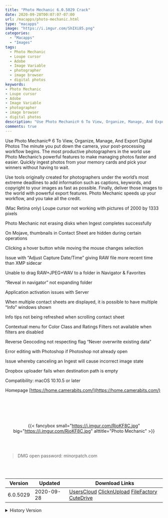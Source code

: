 ```yaml
---
title: "Photo Mechanic 6.0.5029 Crack"
date: 2020-09-28T00:07:07-07:00
url: /macapps/photo-mechanic.html
type: "macapps"
image: "https://i.imgur.com/ShIXi85.png"
categories:
  - "Macapps"
  - "Images"
tags:
  - Photo Mechanic
  - Loupe cursor
  - Adobe
  - Image Variable
  - photographer
  - image browser
  - digital photos
keywords:
- Photo Mechanic
- Loupe cursor
- Adobe
- Image Variable
- photographer
- image browser
- digital photos
description: "Use Photo Mechanic® 6 To View, Organize, Manage, And Export Digital Photos The minute you put down the camera, your post-processing workflow begins"
comments: true
---
```


Use Photo Mechanic® 6 To View, Organize, Manage, And Export Digital Photos The minute you put down the camera, your post-processing workflow begins. The most productive photographers in the world use Photo Mechanic’s powerful features to make managing photos faster and easier. Quickly ingest photos from your memory cards and pick your winners without having to wait.

Use tools originally created for photographers under the world’s most extreme deadlines to add information such as captions, keywords, and copyright to your images as fast as possible. Finally, deliver those images to the world with powerful export features. Photo Mechanic speeds up your workflow, and you take all the credit.

(Mac Retina only) Loupe cursor not working with pictures of 2000 by 1333 pixels

Photo Mechanic not erasing disks when Ingest completes successfully

On Mojave, thumbnails in Contact Sheet are hidden during certain operations

Clicking a hover button while moving the mouse changes selection

Issue with “Adjust Capture Date/Time” giving RAW file more recent time than XMP sidecar

Unable to drag RAW+JPEG+WAV to a folder in Navigator & Favorites

“Reveal in navigator” not expanding folder

Application activation issues with Server

When multiple contact sheets are displayed, it is possible to have multiple “Info” windows shown

Info tips not being refreshed when scrolling contact sheet

Contextual menu for Color Class and Ratings Filters not available when filters are disabled

Reverse Geocoding not respecting flag “Never overwrite existing data”

Error editing with Photoshop if Photoshop not already open

Issue whereby canceling an Ingest will cause incorrect image state

Dropbox uploader fails when destination path is empty

Compatibility: macOS 10.10.5 or later

Homepage [https://home.camerabits.com/](https://home.camerabits.com/)

<br/>
<br/>
<script async src="https://pagead2.googlesyndication.com/pagead/js/adsbygoogle.js"></script>
<ins class="adsbygoogle"
     style="display:block; text-align:center;"
     data-ad-layout="in-article"
     data-ad-format="fluid"
     data-ad-client="ca-pub-8746275014476192"
     data-ad-slot="5144997159"></ins>
<script>
     (adsbygoogle = window.adsbygoogle || []).push({});
</script>
<br/>
<br/>


<center>

{{< fancybox small="https://i.imgur.com/RjoKF8C.jpg" big="https://i.imgur.com/RjoKF8C.jpg" alttitle="Photo Mechanic" >}}

</center>

<br/>
<br/>


> DMG open password: minorpatch.com

<br/>

<br/>
<div id="history_version" class="history_version">

| Version | Updated | Download Links |
| ---- | ---- | ---- |
| 6.0.5029 | 2020-09-28 | [UsersCloud](https://ouo.io/5yMjYD)   [ClicknUpload](https://ouo.io/f3aud4s)   [FileFactory](https://ouo.io/tE6l9R)   [CuteDrive](https://ouo.io/ZalQUB1) |
<details>
<summary>History Version</summary>

| Version | Updated | Download Links |
| ---- | ---- | ---- |
| 6.0.4538 | 2020-05-07 | [UsersCloud](https://ouo.io/unoyWZ)   [ClicknUpload](https://ouo.io/UFzzvn9)   [FileFactory](https://ouo.io/LgTQ2Tf)   [CuteDrive](https://ouo.io/FUKtNT) |
</details>

</div>
